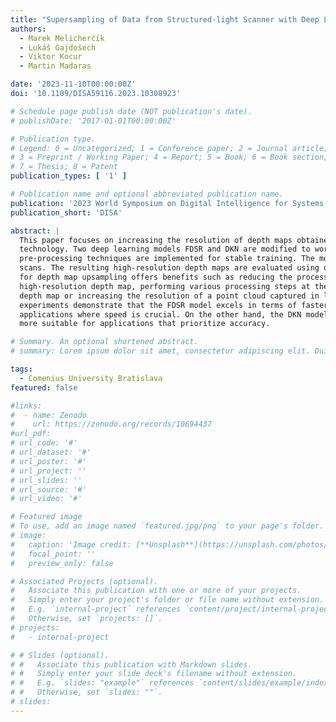 ```yaml
---
title: "Supersampling of Data from Structured-light Scanner with Deep Learning"
authors:
  - Marek Melicherčík
  - Lukáš Gajdošech
  - Viktor Kocur
  - Martin Madaras

date: '2023-11-10T00:00:00Z'
doi: '10.1109/DISA59116.2023.10308923'

# Schedule page publish date (NOT publication's date).
# publishDate: '2017-01-01T00:00:00Z'

# Publication type.
# Legend: 0 = Uncategorized; 1 = Conference paper; 2 = Journal article;
# 3 = Preprint / Working Paper; 4 = Report; 5 = Book; 6 = Book section;
# 7 = Thesis; 8 = Patent
publication_types: [ '1' ]

# Publication name and optional abbreviated publication name.
publication: '2023 World Symposium on Digital Intelligence for Systems and Machines'
publication_short: 'DISA'

abstract: |
  This paper focuses on increasing the resolution of depth maps obtained from 3D cameras using structured light
  technology. Two deep learning models FDSR and DKN are modified to work with high-resolution data, and data
  pre-processing techniques are implemented for stable training. The models are trained on our custom dataset of 1200 3D
  scans. The resulting high-resolution depth maps are evaluated using qualitative and quantitative metrics. The approach
  for depth map upsampling offers benefits such as reducing the processing time of a pipeline by first downsampling a
  high-resolution depth map, performing various processing steps at the lower resolution and upsampling the resulting
  depth map or increasing the resolution of a point cloud captured in lower resolution by a cheaper device. The
  experiments demonstrate that the FDSR model excels in terms of faster processing time, making it a suitable choice for
  applications where speed is crucial. On the other hand, the DKN model provides results with higher precision, making it
  more suitable for applications that prioritize accuracy.

# Summary. An optional shortened abstract.
# summary: Lorem ipsum dolor sit amet, consectetur adipiscing elit. Duis posuere tellus ac convallis placerat.

tags:
  - Comenius University Bratislava
featured: false

#links:
#  - name: Zenodo
#    url: https://zenodo.org/records/10694437
#url_pdf: 
# url_code: '#'
# url_dataset: '#'
# url_poster: '#'
# url_project: ''
# url_slides: ''
# url_source: '#'
# url_video: '#'

# Featured image
# To use, add an image named `featured.jpg/png` to your page's folder.
# image:
#   caption: 'Image credit: [**Unsplash**](https://unsplash.com/photos/s9CC2SKySJM)'
#   focal_point: ''
#   preview_only: false

# Associated Projects (optional).
#   Associate this publication with one or more of your projects.
#   Simply enter your project's folder or file name without extension.
#   E.g. `internal-project` references `content/project/internal-project/index.md`.
#   Otherwise, set `projects: []`.
# projects:
#   - internal-project

# # Slides (optional).
# #   Associate this publication with Markdown slides.
# #   Simply enter your slide deck's filename without extension.
# #   E.g. `slides: "example"` references `content/slides/example/index.md`.
# #   Otherwise, set `slides: ""`.
# slides:
---
```


